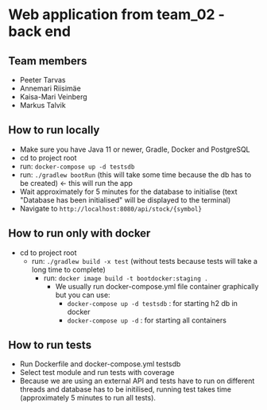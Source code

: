# Web application from team_02 - back end

## Team members
- Peeter Tarvas
- Annemari Riisimäe
- Kaisa-Mari Veinberg
- Markus Talvik

## How to run locally
- Make sure you have Java 11 or newer, Gradle, Docker and PostgreSQL
- cd to project root
- run: `docker-compose up -d testsdb`
- run: `./gradlew bootRun` (this will take some time because the db has to be created) <- this will run the app
- Wait approximately for 5 minutes for the database to initialise (text "Database has been initialised" will be displayed to the terminal)
- Navigate to `http://localhost:8080/api/stock/{symbol}`

## How to run only with docker

  - cd to project root
    - run: `./gradlew build -x test` (without tests because tests will take a long time to complete)
      - run: `docker image build -t bootdocker:staging .`
        - We usually  run docker-compose.yml file container graphically but you can use:
          - `docker-compose up -d testsdb` : for starting h2 db in docker
          - `docker-compose up -d` : for starting all containers

## How to run tests
- Run Dockerfile and docker-compose.yml testsdb
- Select test module and run tests with coverage
- Because we are using an external API and tests have to run on different threads and database has to be initilised, running test takes time (approximately 5 minutes to run all tests).
